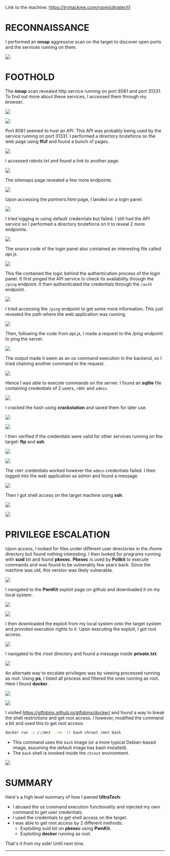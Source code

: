 Link to the machine: https://tryhackme.com/room/ultratech1

# RECONNAISSANCE

I performed an **nmap** aggressive scan on the target to discover open ports and the services running on them.

![](IMAGES/1.png)

# FOOTHOLD

The **nmap** scan revealed http service running on port 8081 and port 31331. To find out more about these services, I accessed them through my browser.

![](IMAGES/2.png)

![](IMAGES/3.png)

Port 8081 seemed to host an API. This API was probably being used by the service running on port 31331.  I performed a directory bruteforce on the web page using **ffuf** and found a bunch of pages.

![](IMAGES/4.png)

I accessed *robots.txt* and found a link to another page.

![](IMAGES/5.png)

The sitemaps page revealed a few more endpoints.

![](IMAGES/6.png)

Upon accessing the *partners.html* page, I landed on a login panel.

![](IMAGES/7.png)

I tried logging in using default credentials but failed. I still had the API service so I performed a directory bruteforce on it to reveal 2 more endpoints.

![](IMAGES/8.png)

The source code of the login panel also contained an interesting file called *api.js*.

![](IMAGES/9.png)

This file contained the logic behind the authentication process of the login panel. It first pinged the API service to check its availability through the `/ping` endpoint. It then authenticated the credentials through the `/auth` endpoint.

![](IMAGES/10.png)

I tried accessing the `/ping` endpoint to get some more information. This just revealed the path where the web application was running.

![](IMAGES/11.png)

Then, following the code from *api.js*, I made a request to the */ping* endpoint to ping the server.

![](IMAGES/12.png)

The output made it seem as an os command execution in the backend, so I tried chaining another command to the request.

![](IMAGES/13.png)

Hence I was able to execute commands on the server. I found an **sqlite** file containing credentials of 2 users, `r00t` and `admin`.

![](IMAGES/14.png)

I cracked the hash using **crackstation** and saved them for later use.

![](IMAGES/15.png)

![](IMAGES/16.png)

I then verified if the credentials were valid for other services running on the target: **ftp** and **ssh**.

![](IMAGES/17.png)

![](IMAGES/18.png)

The `r00t` credentials worked however the `admin` credentials failed. I then logged into the web application as admin and found a message.

![](IMAGES/19.png)

Then I got shell access on the target machine using **ssh**.

![](IMAGES/20.png)

![](IMAGES/21.png)

# PRIVILEGE ESCALATION

Upon access, I looked for files under different user directories in the */home* directory but found nothing interesting. I then looked for programs running with **suid** bit and found **pkexec**. **Pkexec** is used by **Pollkit** to execute commands and was found to be vulnerably few years back. Since the machine was old, this version was likely vulnerable.

![](IMAGES/22.png)

I navigated to the **PwnKit** exploit page on github and downloaded it on my local system.

![](IMAGES/23.png)

![](IMAGES/24.png)

I then downloaded the exploit from my local system onto the target system and provided execution rights to it. Upon executing the exploit, I got root access.

![](IMAGES/25.png)

I navigated to the */root* directory and found a message inside **private.txt**.

![](IMAGES/26.png)

An alternate way to escalate privileges was by viewing processed running as root.  Using **ps**, I listed all process and filtered the ones running as root. Here I found **docker**.

![](IMAGES/27.png)

![](IMAGES/28.png)

I visited https://gtfobins.github.io/gtfobins/docker/ and found a way to break the shell restrictions and get root access.  I however, modified the command a bit and used this to get root access:

```bash
docker run -v /:/mnt --rm -it bash chroot /mnt bash
```
- This command uses the `bash` image (or a more typical Debian-based image, assuming the default image has bash installed).
- The `bash` shell is invoked inside the `chroot` environment.

![](IMAGES/29.png)

# SUMMARY

Here's a high level summary of how I pwned **UltraTech**:
- I abused the os command execution functionality and injected my own command to get user credentials.
- I used the credentials to get shell access on the target.
- I was able to get root access by 2 different methods:
	- Exploiting suid bit on **pkexec** using **PwnKit**.
	- Exploiting **docker** running as root.

That's it from my side! Until next time.

---









































